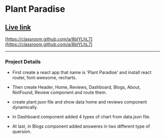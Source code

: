 # Plant Paradise

## [Live link](https://plant-paradise.netlify.app/)
[https://classroom.github.com/a/8blYLhL7](https://classroom.github.com/a/8blYLhL7)

--------------
### Project Details
- First create a react app that name is 'Plant Paradise' and install react router, font-awesome, recharts.

- Then create Header, Home, Reviews, Dashboard, Blogs, About, NotFound, Review component and route them.

- create plant.json file and show data home and reviews component dynamically. 

- In Dashboard component added 4 types of chart from data.json file.

- At last, in Blogs component added answeres in two different type of quersion.
